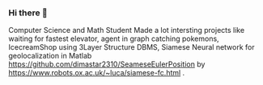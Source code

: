 ### Hi there 👋

Computer Science and Math Student
Made a lot intersting projects 
like waiting for fastest elevator,
agent in graph catching pokemons,
IcecreamShop using 3Layer Structure DBMS,
Siamese Neural network for geolocalization in Matlab
https://github.com/dimastar2310/SeameseEulerPosition
by https://www.robots.ox.ac.uk/~luca/siamese-fc.html .

